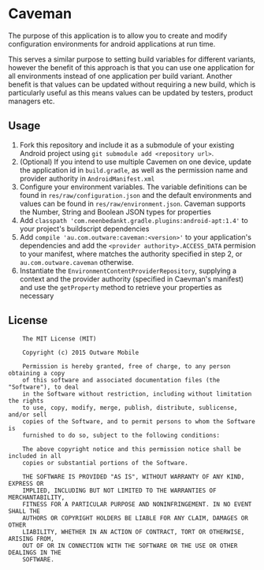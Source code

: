 Caveman
=======

The purpose of this application is to allow you to create and modify configuration environments for android applications at run time. 

This serves a similar purpose to setting build variables for different variants, however the benefit of this approach is that you can use one application for all environments instead of one application per build variant. 
Another benefit is that values can be updated without requiring a new build, which is particularly useful as this means values can be updated by testers, product managers etc.

Usage
-----
1. Fork this repository and include it as a submodule of your existing Android project using `git submodule add <repository url>`. 
2. (Optional) If you intend to use multiple Cavemen on one device, update the application id in `build.gradle`, as well as the permission name and provider authority in `AndroidManifest.xml`
3. Configure your environment variables. The variable definitions can be found in `res/raw/configuration.json` and the default environments and values can be found in `res/raw/environment.json`. 
Caveman supports the Number, String and Boolean JSON types for properties
4. Add `classpath 'com.neenbedankt.gradle.plugins:android-apt:1.4'` to your project's buildscript dependencies
4. Add `compile 'au.com.outware:caveman:<version>'` to your application's dependencies and add the `<provider authority>.ACCESS_DATA` permision to your manifest, where <provider authority> matches the authority specified in step 2, or `au.com.outware.caveman` otherwise.
5. Instantiate the `EnvironmentContentProviderRepository`, supplying a context and the provider authority (specified in Caevman's manifest) and use the `getProperty` method to retrieve your properties as necessary
	
License
-------
		The MIT License (MIT)
		
		Copyright (c) 2015 Outware Mobile
		
		Permission is hereby granted, free of charge, to any person obtaining a copy
		of this software and associated documentation files (the "Software"), to deal
		in the Software without restriction, including without limitation the rights
		to use, copy, modify, merge, publish, distribute, sublicense, and/or sell
		copies of the Software, and to permit persons to whom the Software is
		furnished to do so, subject to the following conditions:
		
		The above copyright notice and this permission notice shall be included in all
		copies or substantial portions of the Software.
		
		THE SOFTWARE IS PROVIDED "AS IS", WITHOUT WARRANTY OF ANY KIND, EXPRESS OR
		IMPLIED, INCLUDING BUT NOT LIMITED TO THE WARRANTIES OF MERCHANTABILITY,
		FITNESS FOR A PARTICULAR PURPOSE AND NONINFRINGEMENT. IN NO EVENT SHALL THE
		AUTHORS OR COPYRIGHT HOLDERS BE LIABLE FOR ANY CLAIM, DAMAGES OR OTHER
		LIABILITY, WHETHER IN AN ACTION OF CONTRACT, TORT OR OTHERWISE, ARISING FROM,
		OUT OF OR IN CONNECTION WITH THE SOFTWARE OR THE USE OR OTHER DEALINGS IN THE
		SOFTWARE.